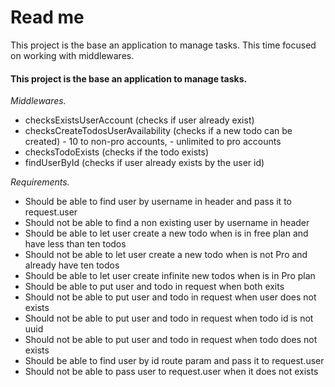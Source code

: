 
# Read me
This project is the base an application to manage tasks. This time focused on working with middlewares.
#### This project is the base an application to manage tasks.
*Middlewares.* 

 - checksExistsUserAccount (checks if user already exist)
 - checksCreateTodosUserAvailability (checks if a new todo can be created)
		- 10 to non-pro accounts,
		- unlimited to pro accounts
- checksTodoExists (checks if the todo exists)
- findUserById (checks if user already exists by the user id)

*Requirements.* 
- Should be able to find user by username in header and pass it to request.user
- Should not be able to find a non existing user by username in header
- Should be able to let user create a new todo when is in free plan and have less than ten todos
- Should not be able to let user create a new todo when is not Pro and already have ten todos
- Should be able to let user create infinite new todos when is in Pro plan
- Should be able to put user and todo in request when both exits
- Should not be able to put user and todo in request when user does not exists
- Should not be able to put user and todo in request when todo id is not uuid
- Should not be able to put user and todo in request when todo does not exists
- Should be able to find user by id route param and pass it to request.user
- Should not be able to pass user to request.user when it does not exists

